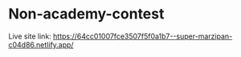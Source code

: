 # Non-academy-contest
Live site link: https://64cc01007fce3507f5f0a1b7--super-marzipan-c04d86.netlify.app/
